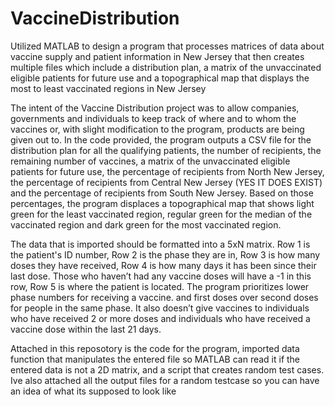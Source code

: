 # VaccineDistribution
Utilized MATLAB to design a program that processes matrices of data about vaccine supply and patient information in New Jersey that then creates multiple files which include a distribution plan, a matrix of the unvaccinated eligible patients for future use and a topographical map that displays the most to least vaccinated regions in New Jersey

The intent of the Vaccine Distribution project was to allow companies, governments and individuals to keep track of where and to whom the vaccines or, with slight modification to the program, products are being given out to. In the code provided, the program outputs a CSV file for the distribution plan for all the qualifying patients, the number of recipients, the remaining number of vaccines, a matrix of the unvaccinated eligible patients for future use, the percentage of recipients from North New Jersey, the percentage of recipients from Central New Jersey (YES IT DOES EXIST) and the percentage of recipients from South New Jersey. Based on those percentages, the program displaces a topographical map that shows light green for the least vaccinated region, regular green for the median of the vaccinated region and dark green for the most vaccinated region. 

The data that is imported should be formatted into a 5xN matrix. Row 1 is the patient's ID number, Row 2 is the phase they are in, Row 3 is how many doses they have received, Row 4 is how many days it has been since their last dose. Those who haven’t had any vaccine doses will have a -1 in this row, Row 5 is where the patient is located. The program prioritizes lower phase numbers for receiving a vaccine. and first doses over second doses for people in the same phase. It also doesn’t give vaccines to individuals who have received 2 or more doses and individuals who have received a vaccine dose within the last 21 days.

Attached in this reposotory is the code for the program, imported data function that manipulates the entered file so MATLAB can read it if the entered data is not a 2D matrix, and a script that creates random test cases. Ive also attached all the output files for a random testcase so you can have an idea of what its supposed to look like
